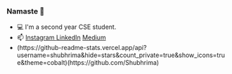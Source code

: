 ### Namaste 🙏 

<ul>
 <li> 💻 I'm a second year CSE student. </li>
 <li> 📫 <a href="https://www.instagram.com/_shubhrima_/">Instagram   </a><a href="https://www.linkedin.com/in/shubhrima-jana/"> LinkedIn</a> <a href="https://shubhrimajana.medium.com/"> Medium</a> </li>
 <li> (https://github-readme-stats.vercel.app/api?username=shubhrima&hide=stars&count_private=true&show_icons=true&theme=cobalt)(https://github.com/Shubhrima)</li>

